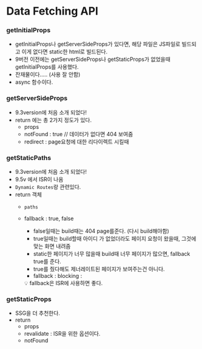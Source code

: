 # Data Fetching API

### getInitialProps

- getInitialProps나 getServerSideProps가 있다면, 해당 파일은 JS파일로 빌드되고 이게 없다면 static한 html로 빌드된다.
- 9버전 이전에는 getServerSideProps나 getStaticProps가 없었을때 getInitialProps를 사용했다.
- 잔재물이다….. (사용 잘 안함)
- async 함수이다.

### getServerSideProps

- 9.3version에 처음 소개 되었다!
- return 에는 총 2가지 정도가 있다.
  - props
  - notFound : true // 데이터가 없다면 404 보여줌
  - redirect : page요청에 대한 리다이렉트 시킬때

### getStaticPaths

- 9.3version에 처음 소개 되었다!
- 9.5v 에서 ISR이 나옴
- `Dynamic Routes`랑 관련있다.
- return 객체
  - `paths`
  - fallback : true, false
    - false일때는 build때는 404 page를준다. (다시 build해야함)
    - true일때는 build할때 아이디 가 없었더라도 페이지 요청이 왔을때, 그것에 맞는 화면 내려줌
    - static한 페이지가 너무 많을때 build때 너무 페이지가 많으면, fallback true를 준다.
    - true를 줬다해도 제너레이트된 페이지가 보여주는건 아니다.
    - fallback : blocking :
    <aside>
    💡 fallback은 ISR에 사용하면 좋다.
    
    </aside>


### getStaticProps

- SSG을 더 추천한다.
- return
  - props
  - revalidate : ISR을 위한 옵션이다.
  - notFound
